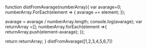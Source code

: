 function distFromAvarage(numberArray){
var avarage=0;
numberArray.ForEach(element => {
    avarage += element;
});

avarage = avarage / numberArray.length;
console.log(avarage);
var returnArray =[];
numberArray.forEach(element =>{
    returnArray.push(element-avarage);
});

return returnArray;
}
distFromAvarage([1,2,3,4,5,6,7]) 




